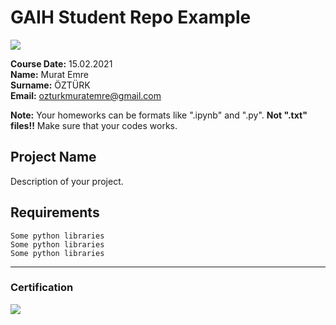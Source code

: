 # GAIH Student Repo Example
![](img/logo.png)

**Course Date:** 15.02.2021  
**Name:** Murat Emre  
**Surname:** ÖZTÜRK  
**Email:** ozturkmuratemre@gmail.com  

**Note:** Your homeworks can be formats like ".ipynb" and ".py". **Not ".txt" files!!** Make sure that your codes works.  

## Project Name
Description of your project.

## Requirements
```
Some python libraries
Some python libraries
Some python libraries
```
---

### Certification
![](img/certificate_ex.png)

